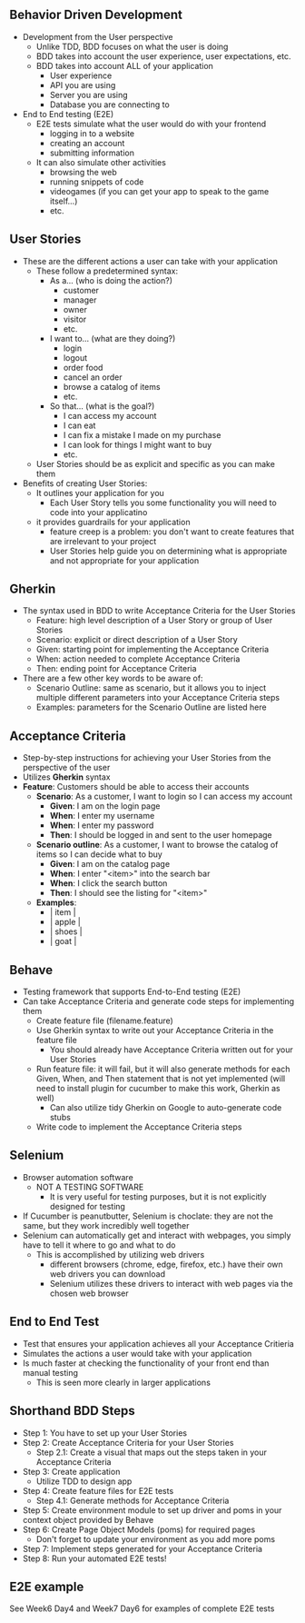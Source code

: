## Behavior Driven Development
- Development from the User perspective
    - Unlike TDD, BDD focuses on what the user is doing
    - BDD takes into account the user experience, user expectations, etc.
    - BDD takes into account ALL of your application
        - User experience
        - API you are using
        - Server you are using
        - Database you are connecting to
- End to End testing (E2E)
    - E2E tests simulate what the user would do with your frontend
        - logging in to a website
        - creating an account
        - submitting information
    - It can also simulate other activities
        - browsing the web
        - running snippets of code
        - videogames (if you can get your app to speak to the game itself...)
        - etc.

## User Stories
- These are the different actions a user can take with your application
    - These follow a predetermined syntax:
        - As a... (who is doing the action?)
            - customer
            - manager
            - owner
            - visitor
            - etc.
        - I want to... (what are they doing?)
            - login
            - logout
            - order food
            - cancel an order
            - browse a catalog of items
            - etc.
        - So that... (what is the goal?)
            - I can access my account
            - I can eat
            - I can fix a mistake I made on my purchase
            - I can look for things I might want to buy
            - etc.
    - User Stories should be as explicit and specific as you can make them
- Benefits of creating User Stories:
    - It outlines your application for you
        - Each User Story tells you some functionality you will need to code into your applicatino
    - it provides guardrails for your application
        - feature creep is a problem: you don't want to create features that are irrelevant to your project
        - User Stories help guide you on determining what is appropriate and not appropriate for your application

## Gherkin
- The syntax used in BDD to write Acceptance Criteria for the User Stories
    - Feature: high level description of a User Story or group of User Stories
    - Scenario: explicit or direct description of a User Story
    - Given: starting point for implementing the Acceptance Criteria
    - When: action needed to complete Acceptance Criteria
    - Then: ending point for Acceptance Criteria
- There are a few other key words to be aware of:
    - Scenario Outline: same as scenario, but it allows you to inject multiple different parameters into your Acceptance Criteria steps
    - Examples: parameters for the Scenario Outline are listed here

## Acceptance Criteria
- Step-by-step instructions for achieving your User Stories from the perspective of the user
- Utilizes **Gherkin** syntax
- **Feature**: Customers should be able to access their accounts
    - **Scenario**: As a customer, I want to login so I can access my account
        - **Given**: I am on the login page
        - **When**: I enter my username
        - **When**: I enter my password
        - **Then**: I should be logged in and sent to the user homepage
    - **Scenario outline**: As a customer, I want to browse the catalog of items so I can decide what to buy
        - **Given**: I am on the catalog page
        - **When**: I enter "\<item\>" into the search bar
        - **When**: I click the search button
        - **Then**: I should see the listing for "\<item\>"
    - **Examples**:
        - | item |
        - | apple |
        - | shoes |
        - | goat |

## Behave
- Testing framework that supports End-to-End testing (E2E)
- Can take Acceptance Criteria and generate code steps for implementing them
    - Create feature file (filename.feature)
    - Use Gherkin syntax to write out your Acceptance Criteria in the feature file
        - You should already have Acceptance Criteria written out for your User Stories
    - Run feature file: it will fail, but it will also generate methods for each Given, When, and Then statement that is not yet implemented (will need to install plugin for cucumber to make this work, Gherkin as well)
        - Can also utilize tidy Gherkin on Google to auto-generate code stubs 
    - Write code to implement the Acceptance Criteria steps

## Selenium
- Browser automation software
    - NOT A TESTING SOFTWARE
        - It is very useful for testing purposes, but it is not explicitly designed for testing
- If Cucumber is peanutbutter, Selenium is choclate: they are not the same, but they work incredibly well together
- Selenium can automatically get and interact with webpages, you simply have to tell it where to go and what to do
    - This is accomplished by utilizing web drivers
        - different browsers (chrome, edge, firefox, etc.) have their own web drivers you can download
        - Selenium utilizes these drivers to interact with web pages via the chosen web browser

## End to End Test
- Test that ensures your application achieves all your Acceptance Critieria
- Simulates the actions a user would take with your application
- Is much faster at checking the functionality of your front end than manual testing
    - This is seen more clearly in larger applications

## Shorthand BDD Steps
- Step 1: You have to set up your User Stories
- Step 2: Create Acceptance Criteria for your User Stories
    - Step 2.1: Create a visual that maps out the steps taken in your Acceptance Criteria
- Step 3: Create application
    - Utilize TDD to design app
- Step 4: Create feature files for E2E tests
    - Step 4.1: Generate methods for Acceptance Criteria
- Step 5: Create environment module to set up driver and poms in your context object provided by Behave
- Step 6: Create Page Object Models (poms) for required pages
    - Don't forget to update your environment as you add more poms
- Step 7: Implement steps generated for your Acceptance Criteria 
- Step 8: Run your automated E2E tests!

## E2E example
See Week6 Day4 and Week7 Day6 for examples of complete E2E tests